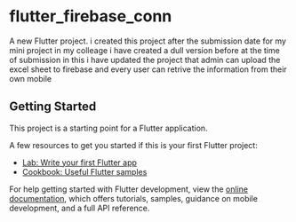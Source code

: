 # flutter_firebase_conn

A new Flutter project.
i created this project after the submission date for my mini project in my colleage
i have created a dull version before at the time of submission
in this i have updated the project that admin can upload the excel sheet to firebase and every user can retrive the information from their own mobile

## Getting Started

This project is a starting point for a Flutter application.

A few resources to get you started if this is your first Flutter project:

- [Lab: Write your first Flutter app](https://docs.flutter.dev/get-started/codelab)
- [Cookbook: Useful Flutter samples](https://docs.flutter.dev/cookbook)

For help getting started with Flutter development, view the
[online documentation](https://docs.flutter.dev/), which offers tutorials,
samples, guidance on mobile development, and a full API reference.
